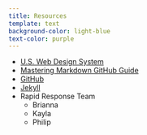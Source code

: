 ```yaml
---
title: Resources
template: text
background-color: light-blue
text-color: purple
---
```


- [U.S. Web Design System](https://designsystem.digital.gov/)
- [Mastering Markdown GitHub Guide](https://guides.github.com/features/mastering-markdown/)
- [GitHub](https://github.com/)
- [Jekyll](https://jekyllrb.com/)
- Rapid Response Team
    - Brianna
    - Kayla
    - Philip